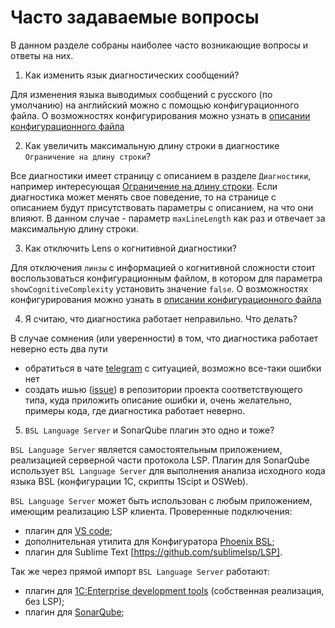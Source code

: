 # Часто задаваемые вопросы

В данном разделе собраны наиболее часто возникающие вопросы и ответы на них.

1. Как изменить язык диагностических сообщений?

Для изменения языка выводимых сообщений с русского (по умолчанию) на английский можно с помощью конфигурационного файла. О возможностях конфигурирования можно узнать в [описании конфигурационного файла](features/ConfigurationFile.md)

2. Как увеличить максимальную длину строки в диагностике `Ограничение на длину строки`?

Все диагностики имеет страницу с описанием в разделе `Диагностики`, например интересующая [Ограничение на длину строки](diagnostics/LineLength.md). Если диагностика может менять свое поведение, то на странице с описанием будут присутствовать параметры с описанием, на что они влияют. В данном случае - параметр `maxLineLength` как раз и отвечает за максимальную длину строки.

3. Как отключить Lens о когнитивной диагностики?

Для отключения `линзы` с информацией о когнитивной сложности стоит воспользоваться конфигурационным файлом, в котором для параметра `showCognitiveComplexity` установить значение `false`. О возможностях конфигурирования можно узнать в [описании конфигурационного файла](features/ConfigurationFile.md)

4. Я считаю, что диагностика работает неправильно. Что делать?

В случае сомнения (или уверенности) в том, что диагностика работает неверно есть два пути

- обратиться в чате [telegram](https://t.me/bsl_language_server) с ситуацией, возможно все-таки ошибки нет
- создать ишью ([issue](https://github.com/1c-syntax/bsl-language-server/issues)) в репозитории проекта соответствующего типа, куда приложить описание ошибки и, очень желательно, примеры кода, где диагностика работает неверно.

5. `BSL Language Server` и SonarQube плагин это одно и тоже?

`BSL Language Server` является самостоятельным приложением, реализацией серверной части протокола LSP. Плагин для SonarQube использует `BSL Language Server` для выполнения анализа исходного кода языка BSL (конфигурации 1С, скрипты 1Scipt и OSWeb).

`BSL Language Server` может быть использован с любым приложением, имеющим реализацию LSP клиента. Проверенные подключения:
* плагин для [VS code](https://github.com/1c-syntax/vsc-language-1c-bsl/);
* дополнительная утилита для Конфигуратора [Phoenix BSL](https://github.com/otymko/phoenixbsl);
* плагин для Sublime Text [https://github.com/sublimelsp/LSP].

Так же через прямой импорт `BSL Language Server` работают:
* плагин для [1C:Enterprise development tools](https://github.com/DoublesunRUS/ru.capralow.dt.bslls.validator) (собственная реализация, без LSP);
* плагин для [SonarQube](https://github.com/1c-syntax/sonar-bsl-plugin-community);
